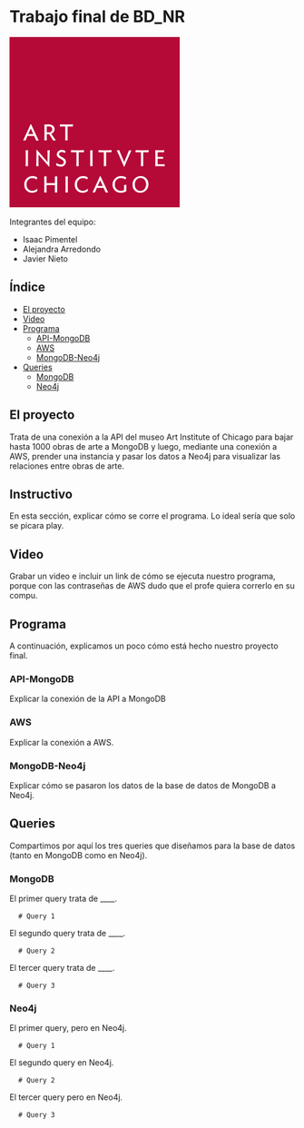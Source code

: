 # Trabajo final de BD_NR

<img src="imgs/AIC.png" alt="Art Institute of Chicago" style="width:300px; height:300px;">


Integrantes del equipo:
  - Isaac Pimentel
  - Alejandra Arredondo
  - Javier Nieto

## Índice

- [El proyecto](#El-proyecto)
- [Video](#Video)
- [Programa](#Programa)
  - [API-MongoDB](#API-MongoDB)
  - [AWS](#AWS)
  - [MongoDB-Neo4j](#MongoDB-Neo4j)
- [Queries](#Queries)
  - [MongoDB](#MongoDB)
  - [Neo4j](#Neo4j)


## El proyecto

Trata de una conexión a la API del museo Art Institute of Chicago para bajar hasta 1000 obras de arte a MongoDB y luego, mediante una conexión a AWS, prender una instancia y pasar los datos a Neo4j para visualizar las relaciones entre obras de arte.

## Instructivo

En esta sección, explicar cómo se corre el programa. Lo ideal sería que solo se picara play.

## Video

Grabar un video e incluir un link de cómo se ejecuta nuestro programa, porque con las contraseñas de AWS dudo que el profe quiera correrlo en su compu.

## Programa

A continuación, explicamos un poco cómo está hecho nuestro proyecto final.

### API-MongoDB

Explicar la conexión de la API a MongoDB

### AWS

Explicar la conexión a AWS.

### MongoDB-Neo4j

Explicar cómo se pasaron los datos de la base de datos de MongoDB a Neo4j.

## Queries

Compartimos por aquí los tres queries que diseñamos para la base de datos (tanto en MongoDB como en Neo4j).

### MongoDB

El primer query trata de ____.

<pre> <code id="codeSnippet"> # Query 1 </code></pre>

El segundo query trata de ____.

<pre> <code id="codeSnippet"> # Query 2 </code></pre>

El tercer query trata de ____.

<pre> <code id="codeSnippet"> # Query 3 </code></pre>

### Neo4j

El primer query, pero en Neo4j.

<pre> <code id="codeSnippet"> # Query 1 </code></pre>

El segundo query en Neo4j.

<pre> <code id="codeSnippet"> # Query 2 </code></pre>

El tercer query pero en Neo4j.

<pre> <code id="codeSnippet"> # Query 3 </code></pre>
